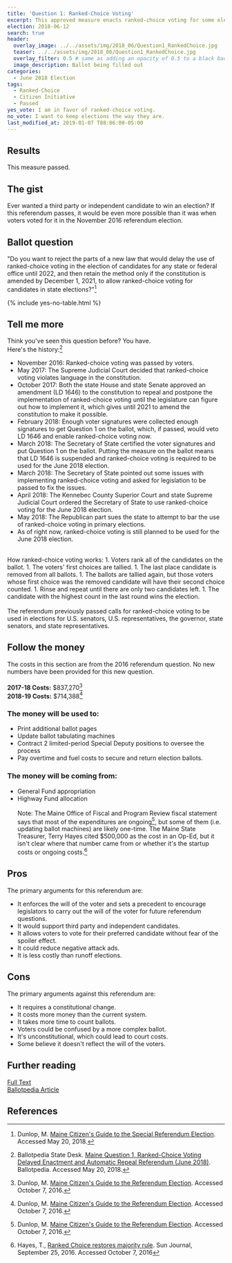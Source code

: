 ```yaml
---
title: 'Question 1: Ranked-Choice Voting'
excerpt: This approved measure enacts ranked-choice voting for some elections.
election: 2018-06-12
search: true
header:
  overlay_image: ../../assets/img/2018_06/Question1_RankedChoice.jpg
  teaser: ../../assets/img/2018_06/Question1_RankedChoice.jpg
  overlay_filter: 0.5 # same as adding an opacity of 0.5 to a black background
  image_description: Ballot being filled out
categories:
  - June 2018 Election
tags:
  - Ranked-Choice
  - Citizen Initiative
  - Passed
yes_vote: I am in favor of ranked-choice voting.
no_vote: I want to keep elections the way they are.
last_modified_at: 2019-01-07 T08:06:00-05:00
---
```


## Results

This measure passed.

## The gist

Ever wanted a third party or independent candidate to win an election? If this referendum passes, it would be even more possible than it was when voters voted for it in the November 2016 referendum election.

## Ballot question

"Do you want to reject the parts of a new law that would delay the use of ranked-choice voting in the election of candidates for any state or federal office until 2022, and then retain the method only if the constitution is amended by December 1, 2021, to allow ranked-choice voting for candidates in state elections?"[^2]

{% include yes-no-table.html %}

## Tell me more

Think you've seen this question before? You have.
<br>
Here's the history:[^1]

- November 2016: Ranked-choice voting was passed by voters.
- May 2017: The Supreme Judicial Court decided that ranked-choice voting violates language in the constitution.
- October 2017: Both the state House and state Senate approved an amendment (LD 1646) to the constitution to repeal and postpone the implementation of ranked-choice voting until the legislature can figure out how to implement it, which gives until 2021 to amend the constitution to make it possible.
- February 2018: Enough voter signatures were collected enough signatures to get Question 1 on the ballot, which, if passed, would veto LD 1646 and enable ranked-choice voting now.
- March 2018: The Secretary of State certified the voter signatures and put Question 1 on the ballot. Putting the measure on the ballot means that LD 1646 is suspended and ranked-choice voting is required to be used for the June 2018 election.
- March 2018: The Secretary of State pointed out some issues with implementing ranked-choice voting and asked for legislation to be passed to fix the issues.
- April 2018: The Kennebec County Superior Court and state Supreme Judicial Court ordered the Secretary of State to use ranked-choice voting for the June 2018 election.
- May 2018: The Republican part sues the state to attempt to bar the use of ranked-choice voting in primary elections.
- As of right now, ranked-choice voting is still planned to be used for the June 2018 election.

<br>
How ranked-choice voting works:
1. Voters rank all of the candidates on the ballot.
1. The voters' first choices are tallied.
1. The last place candidate is removed from all ballots.
1. The ballots are tallied again, but those voters whose first choice was the removed candidate will have their second choice counted.
1. Rinse and repeat until there are only two candidates left.
1. The candidate with the highest count in the last round wins the election.
<br><br>
The referendum previously passed calls for ranked-choice voting to be used in elections for U.S. senators, U.S. representatives, the governor, state senators, and state representatives.

## Follow the money

The costs in this section are from the 2016 referendum question. No new numbers have been provided for this new question.
<br><br>**2017-18 Costs:** $837,270[^4]
<br>**2018-19 Costs:** $714,388[^4]

### The money will be used to:

- Print additional ballot pages
- Update ballot tabulating machines
- Contract 2 limited-period Special Deputy positions to oversee the process
- Pay overtime and fuel costs to secure and return election ballots.

### The money will be coming from:

- General Fund appropriation
- Highway Fund allocation
  <br><br>
  Note: The Maine Office of Fiscal and Program Review fiscal statement says that most of the expenditures are ongoing[^4], but some of them (i.e. updating ballot machines) are likely one-time. The Maine State Treasurer, Terry Hayes cited $500,000 as the cost in an Op-Ed, but it isn't clear where that number came from or whether it's the startup costs or ongoing costs.[^5]

## Pros

The primary arguments for this referendum are:

- It enforces the will of the voter and sets a precedent to encourage legislators to carry out the will of the voter for future referendum questions.
- It would support third party and independent candidates.
- It allows voters to vote for their preferred candidate without fear of the spoiler effect.
- It could reduce negative attack ads.
- It is less costly than runoff elections.

## Cons

The primary arguments against this referendum are:

- It requires a constitutional change.
- It costs more money than the current system.
- It takes more time to count ballots.
- Voters could be confused by a more complex ballot.
- It's unconstitutional, which could lead to court costs.
- Some believe it doesn't reflect the will of the voters.

## Further reading

[Full Text](http://www.maine.gov/sos/cec/elec/upcoming/pdf/guide618.pdf)
<br>[Ballotpedia Article](<https://ballotpedia.org/Maine_Question_1,_Ranked-Choice_Voting_Delayed_Enactment_and_Automatic_Repeal_Referendum_(June_2018)>)

## References

[^1]: Ballotpedia State Desk. [Maine Question 1, Ranked-Choice Voting Delayed Enactment and Automatic Repeal Referendum (June 2018)](<https://ballotpedia.org/Maine_Question_1,_Ranked-Choice_Voting_Delayed_Enactment_and_Automatic_Repeal_Referendum_(June_2018)>). Ballotpedia. Accessed May 20, 2018.
[^2]: Dunlop, M. [Maine Citizen's Guide to the Special Referendum Election](http://www.maine.gov/sos/cec/elec/upcoming/pdf/guide618.pdf). Accessed May 20, 2018.
[^3]: Ballotpedia State Desk, [Maine Ranked Choice Voting Initiative, Question 5 (2016)](<https://ballotpedia.org/Maine_Ranked_Choice_Voting_Initiative,_Question_5_(2016)>). Ballotpedia. Accessed October 7, 2016.
[^4]: Dunlop, M. [Maine Citizen's Guide to the Referendum Election](http://www.state.me.us/sos/cec/elec/upcoming/citizensguide2016.pdf). Accessed October 7, 2016.
[^5]: Hayes, T., [Ranked Choice restores majority rule](http://www.sunjournal.com/news/columns-analysis/2016/09/25/ranked-choice-restores-majority-rule/1997089). Sun Journal, September 25, 2016. Accessed October 7, 2016
